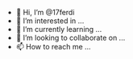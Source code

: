 - 👋 Hi, I’m @17ferdi
- 👀 I’m interested in ...
- 🌱 I’m currently learning ...
- 💞️ I’m looking to collaborate on ...
- 📫 How to reach me ...

<!---
17ferdi/17ferdi is a ✨ special ✨ repository because its `README.md` (this file) appears on your GitHub profile.
You can click the Preview link to take a look at your changes.
--->
